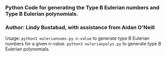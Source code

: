 ### Python Code for generating the Type B Eulerian numbers and Type B Eulerian polynomials.
### Author: Lindy Bustabad, with assistance from Aidan O'Neill

Usage: `python3 euleriannums.py n-value` to generate type B Eulerian numbers for a given n-value.
`python3 eulerianpolys.py` to generate type B Eulerian polynomials. 

